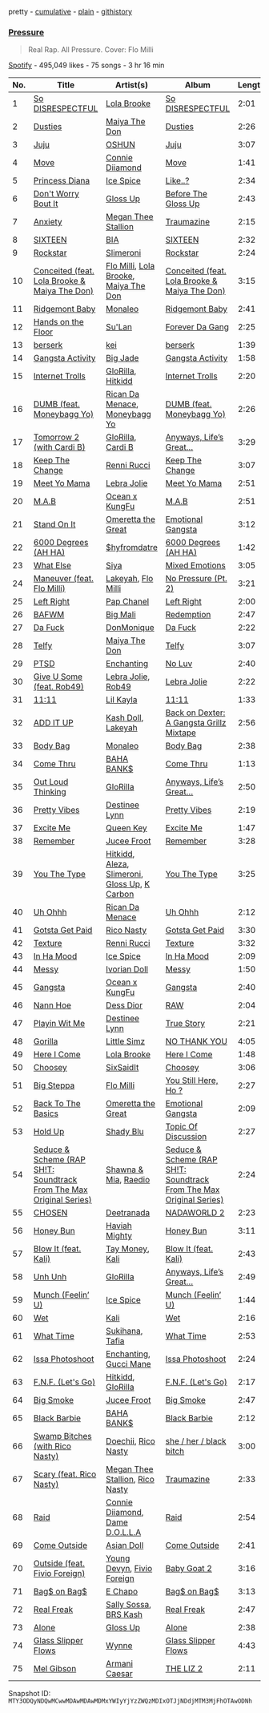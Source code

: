pretty - [cumulative](/playlists/cumulative/37i9dQZF1DWZwCeILEyQAy.md) - [plain](/playlists/plain/37i9dQZF1DWZwCeILEyQAy) - [githistory](https://github.githistory.xyz/mackorone/spotify-playlist-archive/blob/main/playlists/plain/37i9dQZF1DWZwCeILEyQAy)

### [Pressure](https://open.spotify.com/playlist/37i9dQZF1DWZwCeILEyQAy)

> Real Rap\. All Pressure\. Cover: Flo Milli

[Spotify](https://open.spotify.com/user/spotify) - 495,049 likes - 75 songs - 3 hr 16 min

| No. | Title | Artist(s) | Album | Length |
|---|---|---|---|---|
| 1 | [So DISRESPECTFUL](https://open.spotify.com/track/6tvFBQBdsLErOq4smfV231) | [Lola Brooke](https://open.spotify.com/artist/2Ggj5XNlIb4Lnbqe307FyB) | [So DISRESPECTFUL](https://open.spotify.com/album/1n1Dw6cutT1V0EaQjcPHjP) | 2:01 |
| 2 | [Dusties](https://open.spotify.com/track/7kswp4MJqT6Ts9P0iVL3kg) | [Maiya The Don](https://open.spotify.com/artist/6S6u5pS5ywg7rv50rhpobQ) | [Dusties](https://open.spotify.com/album/07gLKffRhrhVRpgkqN6K28) | 2:26 |
| 3 | [Juju](https://open.spotify.com/track/7xuESPkxcB2GjA4uCRabC8) | [OSHUN](https://open.spotify.com/artist/3sGyf3EDcvQ4PB9AGIg84M) | [Juju](https://open.spotify.com/album/6iLM2134dGaPKx3eWCyNC0) | 3:07 |
| 4 | [Move](https://open.spotify.com/track/5Md91V0JrdjpfjyCTk3u10) | [Connie Diiamond](https://open.spotify.com/artist/0XJA8RpM6VgQeIYzjnP8wK) | [Move](https://open.spotify.com/album/5gGGPT54RzsFtdyjtfxQrm) | 1:41 |
| 5 | [Princess Diana](https://open.spotify.com/track/4yzDNpEa75MSTypGg7tCAx) | [Ice Spice](https://open.spotify.com/artist/3LZZPxNDGDFVSIPqf4JuEf) | [Like..?](https://open.spotify.com/album/2rfLvysxiPTuk7var3Ugp3) | 2:34 |
| 6 | [Don't Worry Bout It](https://open.spotify.com/track/6lGIG2grLsGWpVd2wtK94h) | [Gloss Up](https://open.spotify.com/artist/7eDFwYpqsAROCZibWYr5C1) | [Before The Gloss Up](https://open.spotify.com/album/2jI8AvIGU33ArLL94xJRA1) | 2:43 |
| 7 | [Anxiety](https://open.spotify.com/track/6Ve9MNsl8OFg6rHd227bYh) | [Megan Thee Stallion](https://open.spotify.com/artist/181bsRPaVXVlUKXrxwZfHK) | [Traumazine](https://open.spotify.com/album/4YP0h2KGDb20eJuStnBvim) | 2:15 |
| 8 | [SIXTEEN](https://open.spotify.com/track/1RswhD0IRNMRqo1WDpNhtl) | [BIA](https://open.spotify.com/artist/6veh5zbFpm31XsPdjBgPER) | [SIXTEEN](https://open.spotify.com/album/24H345wgzm6udXQ6Es10VN) | 2:32 |
| 9 | [Rockstar](https://open.spotify.com/track/2umLJQblRugoWM6qV6afxG) | [Slimeroni](https://open.spotify.com/artist/1aSHAWLQKX1Ln5yoHh8mTq) | [Rockstar](https://open.spotify.com/album/6MtxHrkraKrFtBQIjFrHk5) | 2:24 |
| 10 | [Conceited \(feat\. Lola Brooke & Maiya The Don\)](https://open.spotify.com/track/53acd3PVcgGCux58YABBr5) | [Flo Milli](https://open.spotify.com/artist/08PvCOlef4xdOr20jFSTPd), [Lola Brooke](https://open.spotify.com/artist/2Ggj5XNlIb4Lnbqe307FyB), [Maiya The Don](https://open.spotify.com/artist/6S6u5pS5ywg7rv50rhpobQ) | [Conceited \(feat\. Lola Brooke & Maiya The Don\)](https://open.spotify.com/album/1RJ4oGkndLQuhu4EfVTKk5) | 3:15 |
| 11 | [Ridgemont Baby](https://open.spotify.com/track/24auUYE1W2wQmHiOqJSBhy) | [Monaleo](https://open.spotify.com/artist/2sflbTtCirog5VxD6jPAfb) | [Ridgemont Baby](https://open.spotify.com/album/0v8C3sUbtUgFKBBuQc3nBD) | 2:41 |
| 12 | [Hands on the Floor](https://open.spotify.com/track/0dXjSZ5dX51mZaynbdQeWH) | [Su'Lan](https://open.spotify.com/artist/5Z76BEGQXFYvZxbJx9fL4g) | [Forever Da Gang](https://open.spotify.com/album/1DWBzaZdbcePhYHTDOfi8p) | 2:25 |
| 13 | [berserk](https://open.spotify.com/track/589qel3bVhjWq7XCRZwxLa) | [kei](https://open.spotify.com/artist/4zCj68j0fYRCrgBaDqknoP) | [berserk](https://open.spotify.com/album/4d4JeEYeGI0uZtgtA199NF) | 1:39 |
| 14 | [Gangsta Activity](https://open.spotify.com/track/2p5rwAzV8JuCGaN9f9LxbN) | [Big Jade](https://open.spotify.com/artist/50ZeZoB1p1mg7V2iGTI6od) | [Gangsta Activity](https://open.spotify.com/album/6Cl7ak9lrKHxUcftD4Rlzi) | 1:58 |
| 15 | [Internet Trolls](https://open.spotify.com/track/5c2IvJeaFx4m2DmOR1iryD) | [GloRilla](https://open.spotify.com/artist/2qoQgPAilErOKCwE2Y8wOG), [Hitkidd](https://open.spotify.com/artist/5pR1zWq3UPsOpW1pTWayLf) | [Internet Trolls](https://open.spotify.com/album/1T1BSzvHFyuHBJrUOH3QhR) | 2:20 |
| 16 | [DUMB \(feat\. Moneybagg Yo\)](https://open.spotify.com/track/2PQ8j691jAj6T4f7Ur4RiU) | [Rican Da Menace](https://open.spotify.com/artist/1JfDtCRGqUvGFKaevDPrHY), [Moneybagg Yo](https://open.spotify.com/artist/3tJoFztHeIJkJWMrx0td2f) | [DUMB \(feat\. Moneybagg Yo\)](https://open.spotify.com/album/3eYKjONrNl5fAsOTGogSNL) | 2:26 |
| 17 | [Tomorrow 2 \(with Cardi B\)](https://open.spotify.com/track/0WNfQxDGaPTl0yogcMR5v1) | [GloRilla](https://open.spotify.com/artist/2qoQgPAilErOKCwE2Y8wOG), [Cardi B](https://open.spotify.com/artist/4kYSro6naA4h99UJvo89HB) | [Anyways, Life’s Great…](https://open.spotify.com/album/1kLWQJYzHP0kX6peGevMkC) | 3:29 |
| 18 | [Keep The Change](https://open.spotify.com/track/2VlR46jqhpWZKmD8RmZCWl) | [Renni Rucci](https://open.spotify.com/artist/5RnUS48fC3nHEjbKeb8TPz) | [Keep The Change](https://open.spotify.com/album/0KePZJdZrkswyYtFmY4ZzC) | 3:07 |
| 19 | [Meet Yo Mama](https://open.spotify.com/track/1YPQlOn1f25xaTF3oXM1bS) | [Lebra Jolie](https://open.spotify.com/artist/3ej8SuMJzEgwFLe2lCBikV) | [Meet Yo Mama](https://open.spotify.com/album/1t07LZKfClXuSIoUiZcO2E) | 2:51 |
| 20 | [M.A.B](https://open.spotify.com/track/7mU3sIIQtsJ3PlHfMX3rtJ) | [Ocean x KungFu](https://open.spotify.com/artist/1WEXyd2RFcNvcHbCydwP78) | [M.A.B](https://open.spotify.com/album/5snNIfBKB1GssrKQg8zW2c) | 2:51 |
| 21 | [Stand On It](https://open.spotify.com/track/5vttUta1Kn5aDGiHopxozA) | [Omeretta the Great](https://open.spotify.com/artist/3wFzTRAvCLEACzbRmgBEHx) | [Emotional Gangsta](https://open.spotify.com/album/09wAIQk3bRrbBlNQZXBv2C) | 3:12 |
| 22 | [6000 Degrees \(AH HA\)](https://open.spotify.com/track/5no1uAP51SFQzZqITUxsfG) | [$hyfromdatre](https://open.spotify.com/artist/3f0iI02WmX2ozlN86BhnmC) | [6000 Degrees \(AH HA\)](https://open.spotify.com/album/4xX7TRWNeiqsCfCgGB5SkH) | 1:42 |
| 23 | [What Else](https://open.spotify.com/track/5k6stJRSOD9F1jYivysx9d) | [Siya](https://open.spotify.com/artist/7vtukebvL7Is8L5JvgTLDR) | [Mixed Emotions](https://open.spotify.com/album/6GDawZmfq01NBqwK2eQHul) | 3:05 |
| 24 | [Maneuver \(feat\. Flo Milli\)](https://open.spotify.com/track/4bWGHob6LSJ6XV2NtEo5Zi) | [Lakeyah](https://open.spotify.com/artist/77gMBvQ2frbQAPyCeoYGm7), [Flo Milli](https://open.spotify.com/artist/08PvCOlef4xdOr20jFSTPd) | [No Pressure \(Pt\. 2\)](https://open.spotify.com/album/7qFvB2y0azbdCp9j1dyRai) | 3:21 |
| 25 | [Left Right](https://open.spotify.com/track/35rVahLCBH2od5nPU0D7zF) | [Pap Chanel](https://open.spotify.com/artist/1ziRj7e5Tm72Qf2ag6jHed) | [Left Right](https://open.spotify.com/album/2FfujJs6RbwqGJKJRT9G30) | 2:00 |
| 26 | [BAFWM](https://open.spotify.com/track/47q42DLArt5uwS8oQso7Yy) | [Big Mali](https://open.spotify.com/artist/7x34WSbxJuJnz7pMPWg4Yz) | [Redemption](https://open.spotify.com/album/3WGdvwAomZimfvzf1GT0Er) | 2:47 |
| 27 | [Da Fuck](https://open.spotify.com/track/2PAj0RWVzQolTHLDEgpj4b) | [DonMonique](https://open.spotify.com/artist/2QcGQ2p4IU6Nyyg3gden98) | [Da Fuck](https://open.spotify.com/album/7lx5kDxQL1V4Rxa20nSYEB) | 2:22 |
| 28 | [Telfy](https://open.spotify.com/track/4vj1VHAC9n8ZodCqdnauS7) | [Maiya The Don](https://open.spotify.com/artist/6S6u5pS5ywg7rv50rhpobQ) | [Telfy](https://open.spotify.com/album/6jzTgp5UKMbNgqbTbKbDZo) | 3:07 |
| 29 | [PTSD](https://open.spotify.com/track/3iKgOBVydNBwzWxucBI3n4) | [Enchanting](https://open.spotify.com/artist/26XGM4cZDcTgrXo1nis5HT) | [No Luv](https://open.spotify.com/album/3dWR4DigMGjegp0NPBfAV7) | 2:40 |
| 30 | [Give U Some \(feat\. Rob49\)](https://open.spotify.com/track/1SDPlyCpP441BhYKcupxc0) | [Lebra Jolie](https://open.spotify.com/artist/3ej8SuMJzEgwFLe2lCBikV), [Rob49](https://open.spotify.com/artist/1jBoSSrbz9n4ehQWA4cZgB) | [Lebra Jolie](https://open.spotify.com/album/28zSKv6y1iWehsGpxGbpW6) | 2:22 |
| 31 | [11:11](https://open.spotify.com/track/5mVcYCCKAKkOW1Yjjgo1zh) | [Lil Kayla](https://open.spotify.com/artist/0L5BtJ0tpOgMcQO94P26Tp) | [11:11](https://open.spotify.com/album/7goPUFOOsxCg5WNxUpsILS) | 1:33 |
| 32 | [ADD IT UP](https://open.spotify.com/track/3yGkAxLoThYMYzoZcWMNwJ) | [Kash Doll](https://open.spotify.com/artist/3u579Gdap91lMptBSdXTpf), [Lakeyah](https://open.spotify.com/artist/77gMBvQ2frbQAPyCeoYGm7) | [Back on Dexter: A Gangsta Grillz Mixtape](https://open.spotify.com/album/1Jm12CDLPjD2FQHvUBQCNi) | 2:56 |
| 33 | [Body Bag](https://open.spotify.com/track/04b0tLlmpRhukCXaXT6l2J) | [Monaleo](https://open.spotify.com/artist/2sflbTtCirog5VxD6jPAfb) | [Body Bag](https://open.spotify.com/album/1uGar7MLJx7xRxSttyCw75) | 2:38 |
| 34 | [Come Thru](https://open.spotify.com/track/5skLrrW5PnD4tTIwbzN7ti) | [BAHA BANK$](https://open.spotify.com/artist/0RCAPjosUl0X0PehJ5GKJz) | [Come Thru](https://open.spotify.com/album/1vQIyYtgADGKhKd2zYxKLc) | 1:13 |
| 35 | [Out Loud Thinking](https://open.spotify.com/track/0EF2x6DfhDECvRVTdJvBDs) | [GloRilla](https://open.spotify.com/artist/2qoQgPAilErOKCwE2Y8wOG) | [Anyways, Life’s Great…](https://open.spotify.com/album/1kLWQJYzHP0kX6peGevMkC) | 2:50 |
| 36 | [Pretty Vibes](https://open.spotify.com/track/59bRbYnpBFLoX7b3RSMqbq) | [Destinee Lynn](https://open.spotify.com/artist/7JSfvsQiJjdbYMRDMv1q17) | [Pretty Vibes](https://open.spotify.com/album/0JJyVE0TOhxn96dp1YgsOY) | 2:19 |
| 37 | [Excite Me](https://open.spotify.com/track/0uj00M7uh3VPXpnXH4z7m5) | [Queen Key](https://open.spotify.com/artist/3IhYHKVt0Q9vxCCwiCHahR) | [Excite Me](https://open.spotify.com/album/2Z5LuYy9lcDZ62AsBP70gX) | 1:47 |
| 38 | [Remember](https://open.spotify.com/track/0tbApJ6F9vdz028yf66Pui) | [Jucee Froot](https://open.spotify.com/artist/7BtDOCA9U1krM87JITg6bF) | [Remember](https://open.spotify.com/album/2kHKVUkVBzBSqUPnZy4r65) | 3:28 |
| 39 | [You The Type](https://open.spotify.com/track/7x5u4be4YDbkD31q3tNj2u) | [Hitkidd](https://open.spotify.com/artist/5pR1zWq3UPsOpW1pTWayLf), [Aleza](https://open.spotify.com/artist/0cTIgkgGfLEoAAKV7tJnRz), [Slimeroni](https://open.spotify.com/artist/1aSHAWLQKX1Ln5yoHh8mTq), [Gloss Up](https://open.spotify.com/artist/7eDFwYpqsAROCZibWYr5C1), [K Carbon](https://open.spotify.com/artist/5LxoXQBUoD5oftz6xQLv9y) | [You The Type](https://open.spotify.com/album/7H6MsLhxLDDNpeymsKNXDH) | 3:25 |
| 40 | [Uh Ohhh](https://open.spotify.com/track/2Mj6dY4if9Utm2PONcFJ9O) | [Rican Da Menace](https://open.spotify.com/artist/1JfDtCRGqUvGFKaevDPrHY) | [Uh Ohhh](https://open.spotify.com/album/3oLpVsCNrXzenMpK6NYy1a) | 2:12 |
| 41 | [Gotsta Get Paid](https://open.spotify.com/track/05NtQ4hY7LiPApiQrA5P5c) | [Rico Nasty](https://open.spotify.com/artist/2OaHYHb2XcFPvqL3VsyPzU) | [Gotsta Get Paid](https://open.spotify.com/album/0NKxUky8rIoZ2fTeXEIMku) | 3:30 |
| 42 | [Texture](https://open.spotify.com/track/6PVRA5iRJrIEMTGwx45yoA) | [Renni Rucci](https://open.spotify.com/artist/5RnUS48fC3nHEjbKeb8TPz) | [Texture](https://open.spotify.com/album/25wwmPMZFuMCFYdholXIIL) | 3:32 |
| 43 | [In Ha Mood](https://open.spotify.com/track/0yUaLqhsVsguBpoOPL4cO7) | [Ice Spice](https://open.spotify.com/artist/3LZZPxNDGDFVSIPqf4JuEf) | [In Ha Mood](https://open.spotify.com/album/0CQzO0dUktGpymhtvrIXqW) | 2:09 |
| 44 | [Messy](https://open.spotify.com/track/6BDfPXdc5LePckeLSN9z8I) | [Ivorian Doll](https://open.spotify.com/artist/5zWJtrglcTFohMajO2qrgd) | [Messy](https://open.spotify.com/album/6EMJGoV0haYpSrqH3pSwzO) | 1:50 |
| 45 | [Gangsta](https://open.spotify.com/track/2DvNZZdyX0ikBzoQLuESiW) | [Ocean x KungFu](https://open.spotify.com/artist/1WEXyd2RFcNvcHbCydwP78) | [Gangsta](https://open.spotify.com/album/6sktE5uRRrWv61xx3f7VsC) | 2:40 |
| 46 | [Nann Hoe](https://open.spotify.com/track/3umaJVPB3ux55pcPAUNOZn) | [Dess Dior](https://open.spotify.com/artist/1RnSjp7u3KIyEJbRiQLs9O) | [RAW](https://open.spotify.com/album/7qjfG80Q4046ra6Pvn6yLc) | 2:04 |
| 47 | [Playin Wit Me](https://open.spotify.com/track/4j3XWdDzWeqvpRb02OE8hj) | [Destinee Lynn](https://open.spotify.com/artist/7JSfvsQiJjdbYMRDMv1q17) | [True Story](https://open.spotify.com/album/7ecOfBUdKw60vyTNzYOkFb) | 2:21 |
| 48 | [Gorilla](https://open.spotify.com/track/0pJO1tc1GpnxFyQp6Zp82r) | [Little Simz](https://open.spotify.com/artist/6eXZu6O7nAUA5z6vLV8NKI) | [NO THANK YOU](https://open.spotify.com/album/57263zG8Md6XZ9lBUPPYCm) | 4:05 |
| 49 | [Here I Come](https://open.spotify.com/track/24JTap3Y2LHb3icc5iIkNj) | [Lola Brooke](https://open.spotify.com/artist/2Ggj5XNlIb4Lnbqe307FyB) | [Here I Come](https://open.spotify.com/album/5yEN89IGBwa3y0tP2qWAnK) | 1:48 |
| 50 | [Choosey](https://open.spotify.com/track/3ARj9nbJqRHqAGWYIUJ8XR) | [SixSaidIt](https://open.spotify.com/artist/4SBh3nHzdDKtubyOjpkhlb) | [Choosey](https://open.spotify.com/album/5TuXEia8HdUU3I1CIK5ldq) | 3:06 |
| 51 | [Big Steppa](https://open.spotify.com/track/4wS4YABWUMDxcbImu3llWL) | [Flo Milli](https://open.spotify.com/artist/08PvCOlef4xdOr20jFSTPd) | [You Still Here, Ho ?](https://open.spotify.com/album/42C76ZnwdWqEu6zs6NFW1A) | 2:27 |
| 52 | [Back To The Basics](https://open.spotify.com/track/0zKpWmBCHseu9ewM1BUII7) | [Omeretta the Great](https://open.spotify.com/artist/3wFzTRAvCLEACzbRmgBEHx) | [Emotional Gangsta](https://open.spotify.com/album/09wAIQk3bRrbBlNQZXBv2C) | 2:09 |
| 53 | [Hold Up](https://open.spotify.com/track/6yDSzYsva8buINy7piNZ0b) | [Shady Blu](https://open.spotify.com/artist/0n23tjBSiGh9chOSKpgoqa) | [Topic Of Discussion](https://open.spotify.com/album/2LSPEGg9mB9Pbiy923nHwx) | 2:27 |
| 54 | [Seduce & Scheme \(RAP SH!T: Soundtrack From The Max Original Series\)](https://open.spotify.com/track/7soX1jrCsDhZdwikQiiibk) | [Shawna & Mia](https://open.spotify.com/artist/1IbE7R5bQCSBeMhVRbWnU7), [Raedio](https://open.spotify.com/artist/0txgDz2yNToARuN2vD7SWD) | [Seduce & Scheme \(RAP SH!T: Soundtrack From The Max Original Series\)](https://open.spotify.com/album/1Vv0VzKUziAaDRqZyJteBh) | 2:24 |
| 55 | [CHOSEN](https://open.spotify.com/track/4iWKWmaiUfSsREuTD4C0Bs) | [Deetranada](https://open.spotify.com/artist/2wZt8FDVui01y98mChSK0t) | [NADAWORLD 2](https://open.spotify.com/album/2xvKxZaBXgG2VfzxL7Cftd) | 2:23 |
| 56 | [Honey Bun](https://open.spotify.com/track/20f6NKhIFA61Sw4bjYKHu7) | [Haviah Mighty](https://open.spotify.com/artist/3UROQ34SGxV7h71Z3Gqp8u) | [Honey Bun](https://open.spotify.com/album/4JYcG0gR8kCJ6rd3mKB3hm) | 3:11 |
| 57 | [Blow It \(feat\. Kali\)](https://open.spotify.com/track/6dGrg1FaSIuplGe01CkL2I) | [Tay Money](https://open.spotify.com/artist/6R6EfP43F8ZuMcilsE4zs7), [Kali](https://open.spotify.com/artist/1YRqgFNXqRyMDRr8ClS1NL) | [Blow It \(feat\. Kali\)](https://open.spotify.com/album/5EmxmoOuOzwi2sMH6kLiP9) | 2:43 |
| 58 | [Unh Unh](https://open.spotify.com/track/6NBGEI2cU71eT8wM98bF2d) | [GloRilla](https://open.spotify.com/artist/2qoQgPAilErOKCwE2Y8wOG) | [Anyways, Life’s Great…](https://open.spotify.com/album/1kLWQJYzHP0kX6peGevMkC) | 2:49 |
| 59 | [Munch \(Feelin’ U\)](https://open.spotify.com/track/1jOgJN75btuUONIdf57vHz) | [Ice Spice](https://open.spotify.com/artist/3LZZPxNDGDFVSIPqf4JuEf) | [Munch \(Feelin’ U\)](https://open.spotify.com/album/0LgFPcU3P2HLGUtBQTBBpv) | 1:44 |
| 60 | [Wet](https://open.spotify.com/track/4RCwUGboTNqqrY2tgy37nF) | [Kali](https://open.spotify.com/artist/1YRqgFNXqRyMDRr8ClS1NL) | [Wet](https://open.spotify.com/album/31TtTfGTyqjNQvTXa6Ig9u) | 2:16 |
| 61 | [What Time](https://open.spotify.com/track/1AE1vxNvw87PHkEyCgLr3Y) | [Sukihana](https://open.spotify.com/artist/3EJmmU8C3pk268dP7IbOt7), [Tafia](https://open.spotify.com/artist/75s3jBhtUyWmQLLqzhIub4) | [What Time](https://open.spotify.com/album/0G61lh0CtsYWXwIDPHHdhh) | 2:53 |
| 62 | [Issa Photoshoot](https://open.spotify.com/track/49MICz2iDO0E4suYyVYr62) | [Enchanting](https://open.spotify.com/artist/26XGM4cZDcTgrXo1nis5HT), [Gucci Mane](https://open.spotify.com/artist/13y7CgLHjMVRMDqxdx0Xdo) | [Issa Photoshoot](https://open.spotify.com/album/2e4aU3kX5YwcF1e52ZXeF0) | 2:24 |
| 63 | [F.N.F\. \(Let's Go\)](https://open.spotify.com/track/1vrFJDrysqmsNAgyjBzx4f) | [Hitkidd](https://open.spotify.com/artist/5pR1zWq3UPsOpW1pTWayLf), [GloRilla](https://open.spotify.com/artist/2qoQgPAilErOKCwE2Y8wOG) | [F.N.F\. \(Let's Go\)](https://open.spotify.com/album/1FkcZKerCfWg4nUItVHf9B) | 2:17 |
| 64 | [Big Smoke](https://open.spotify.com/track/4N8uD36Xn50DSBg1Swh9do) | [Jucee Froot](https://open.spotify.com/artist/7BtDOCA9U1krM87JITg6bF) | [Big Smoke](https://open.spotify.com/album/4nTO6s6ainH7OP4S5GynL0) | 2:47 |
| 65 | [Black Barbie](https://open.spotify.com/track/7vtIPEv0Oom2B5XWh6aSil) | [BAHA BANK$](https://open.spotify.com/artist/0RCAPjosUl0X0PehJ5GKJz) | [Black Barbie](https://open.spotify.com/album/29Z0vuw4ddQvCM0mKE5gJu) | 2:12 |
| 66 | [Swamp Bitches \(with Rico Nasty\)](https://open.spotify.com/track/2aOG6jVZnTqZwEhjGTcFMM) | [Doechii](https://open.spotify.com/artist/4E2rKHVDssGJm2SCDOMMJB), [Rico Nasty](https://open.spotify.com/artist/2OaHYHb2XcFPvqL3VsyPzU) | [she / her / black bitch](https://open.spotify.com/album/0MndM4dEwGOjtuKE1aP2Tb) | 3:00 |
| 67 | [Scary \(feat\. Rico Nasty\)](https://open.spotify.com/track/0QWauSvdEXExwUUDa4QCsj) | [Megan Thee Stallion](https://open.spotify.com/artist/181bsRPaVXVlUKXrxwZfHK), [Rico Nasty](https://open.spotify.com/artist/2OaHYHb2XcFPvqL3VsyPzU) | [Traumazine](https://open.spotify.com/album/4YP0h2KGDb20eJuStnBvim) | 2:33 |
| 68 | [Raid](https://open.spotify.com/track/3AzAbVJqwsnrO5eqqH8pQB) | [Connie Diiamond](https://open.spotify.com/artist/0XJA8RpM6VgQeIYzjnP8wK), [Dame D.O.L.L.A](https://open.spotify.com/artist/6H6svVOQLsIH1uK7KedZoQ) | [Raid](https://open.spotify.com/album/6OCUNppa3p86QjYrMQYzum) | 2:54 |
| 69 | [Come Outside](https://open.spotify.com/track/7GUfVFTW0A0tJsfXOHSo9R) | [Asian Doll](https://open.spotify.com/artist/4guK7U9J36z76E1tWecJ0J) | [Come Outside](https://open.spotify.com/album/43KMwZRQfScNnsSKdjWliV) | 2:41 |
| 70 | [Outside \(feat\. Fivio Foreign\)](https://open.spotify.com/track/5lx5zu37Rf592Iby01kroZ) | [Young Devyn](https://open.spotify.com/artist/5JPJZcr0m2OkOEA1pagpSb), [Fivio Foreign](https://open.spotify.com/artist/14CHVeJGrR5xgUGQFV5BVM) | [Baby Goat 2](https://open.spotify.com/album/77KBd69KrqhbtxT5VKe6bC) | 3:16 |
| 71 | [Bag$ on Bag$](https://open.spotify.com/track/1zsjjr1BXuxkA83TZlcQFY) | [E Chapo](https://open.spotify.com/artist/1B1yx0TYWWvufQuFoRqnL6) | [Bag$ on Bag$](https://open.spotify.com/album/6ldurV96sDvUIeJ6H5m1dM) | 3:13 |
| 72 | [Real Freak](https://open.spotify.com/track/6ThKqlrpzhNKuTLTlhTgl9) | [Sally Sossa](https://open.spotify.com/artist/58q28H7IgX06YXkPvUtGgR), [BRS Kash](https://open.spotify.com/artist/5jJjvmEwRr8epuGZq4eUUa) | [Real Freak](https://open.spotify.com/album/3U6P2BvHZCOuUIl80VQCgq) | 2:47 |
| 73 | [Alone](https://open.spotify.com/track/4dRnee7aZfEe4DKBIY7otj) | [Gloss Up](https://open.spotify.com/artist/7eDFwYpqsAROCZibWYr5C1) | [Alone](https://open.spotify.com/album/3FzO2HSNQXKeT6XVeeEgws) | 2:38 |
| 74 | [Glass Slipper Flows](https://open.spotify.com/track/3vErHLskgUGG6CRu07Aggn) | [Wynne](https://open.spotify.com/artist/3fhz0PcZrd3o3xB8APuoPX) | [Glass Slipper Flows](https://open.spotify.com/album/0o4eULaAwjLBMR2Ut7oiRq) | 4:43 |
| 75 | [Mel Gibson](https://open.spotify.com/track/7zMJKI6mD8IaThzNTNXNeY) | [Armani Caesar](https://open.spotify.com/artist/53S3boqktbqiB1JfHzsu1f) | [THE LIZ 2](https://open.spotify.com/album/1dqLryXYQroTAyTfGfb6F0) | 2:11 |

Snapshot ID: `MTY3ODQyNDQwMCwwMDAwMDAwMDMxYWIyYjYzZWQzMDIxOTJjNDdjMTM3MjFhOTAwODNh`
